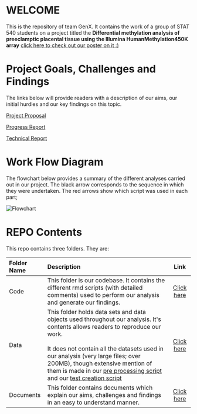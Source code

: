 # WELCOME

This is the repository of team GenX. It contains the work of a group of STAT 540 students on a project titled the **Differential methylation analysis of preeclamptic placental tissue using the Illumina HumanMethylation450K array** [click here to check out our poster on it :)](https://github.com/STAT540-UBC/Repo_team_GenX/blob/master/Documents/GenX_poster.pdf)

# Project Goals, Challenges and Findings

The links below will provide readers with a description of our aims, our initial hurdles and our key findings on this topic.

[Project Proposal](https://github.com/STAT540-UBC/Repo_team_GenX/blob/master/Documents/Proposal.md)

[Progress Report](https://github.com/STAT540-UBC/Repo_team_GenX/blob/master/Documents/Progress_Report.md)

[Technical Report](https://github.com/STAT540-UBC/Repo_team_GenX/blob/master/Documents/Technical_Report.md)


# Work Flow Diagram

The flowchart below provides a summary of the different analyses carried out in our project. The black arrow corresponds to the sequence in which they were undertaken. The red arrows show which script was used in each part;


![Flowchart](https://github.com/navysealtf9k/High-Dimensional-Biology/edit/master/Project/Untitled%20Diagram.png)


# REPO Contents
This repo contains three folders. They are:

Folder Name | Description | Link
:------------ | :------------------------ | :----------------------------------:
Code | This folder is our codebase. It contains the different rmd scripts (with detailed comments) used to perform our analysis and generate our findings. | [Click here](https://github.com/STAT540-UBC/Repo_team_GenX/blob/master/Code/README.md)
Data | This folder holds data sets and data objects used throughout our analysis. It's contents allows readers to reproduce our work. <br/><br/> It does not contain all the datasets used in our analysis (very large files; over 200MB), though extensive mention of them is made in our [pre processing script](https://github.com/STAT540-UBC/Repo_team_GenX/blob/master/Code/pre_processing_data.md) and our [test creation script](https://github.com/STAT540-UBC/Repo_team_GenX/blob/master/Code/test_data_set_creation.md) | [Click here](https://github.com/STAT540-UBC/Repo_team_GenX/blob/master/Data/README.md)
Documents | This folder contains documents which explain our aims, challenges and findings in an easy to understand manner. | [Click here](https://github.com/STAT540-UBC/Repo_team_GenX/blob/master/Documents/README.md)



